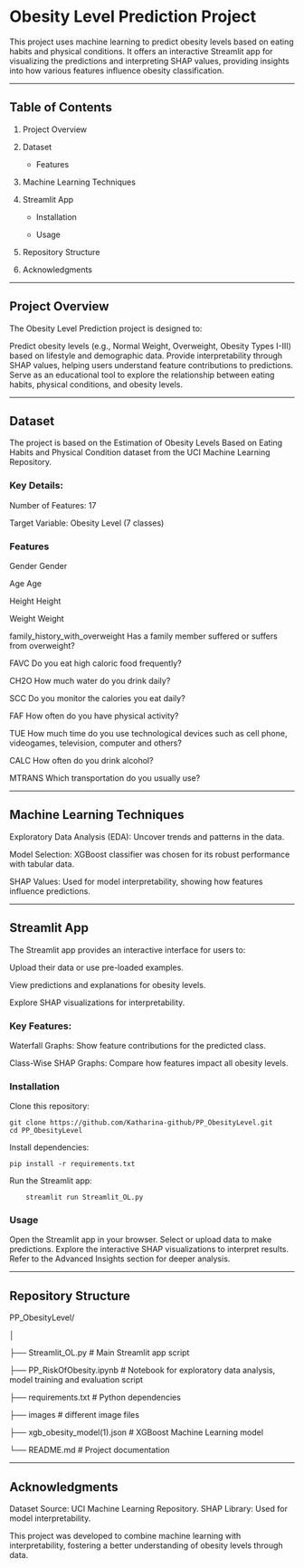 # Obesity Level Prediction Project

This project uses machine learning to predict obesity levels based on eating habits and physical conditions. It offers an interactive Streamlit app for visualizing the predictions and interpreting SHAP values, providing insights into how various features influence obesity classification.

---

## Table of Contents

1. Project Overview

2. Dataset

    - Features

3. Machine Learning Techniques

4. Streamlit App

    - Installation

    - Usage

5. Repository Structure

6. Acknowledgments

---

## Project Overview

The Obesity Level Prediction project is designed to:

Predict obesity levels (e.g., Normal Weight, Overweight, Obesity Types I-III) based on lifestyle and demographic data.
Provide interpretability through SHAP values, helping users understand feature contributions to predictions.
Serve as an educational tool to explore the relationship between eating habits, physical conditions, and obesity levels.

---

## Dataset

The project is based on the Estimation of Obesity Levels Based on Eating Habits and Physical Condition dataset from the UCI Machine Learning Repository.

### Key Details:
Number of Features: 17

Target Variable: Obesity Level (7 classes)

### Features

Gender	                        Gender

Age                         	Age

Height	                        Height

Weight	                        Weight

family_history_with_overweight	Has a family member suffered or suffers from overweight?

FAVC	                        Do you eat high caloric food frequently?

CH2O	                        How much water do you drink daily?

SCC	                            Do you monitor the calories you eat daily?

FAF	                            How often do you have physical activity?

TUE                          	How much time do you use technological devices such as cell phone, videogames, television, computer and others?

CALC	                        How often do you drink alcohol?

MTRANS	                        Which transportation do you usually use?

---

## Machine Learning Techniques

Exploratory Data Analysis (EDA): Uncover trends and patterns in the data.

Model Selection: XGBoost classifier was chosen for its robust performance with tabular data.

SHAP Values: Used for model interpretability, showing how features influence predictions.

---

## Streamlit App

The Streamlit app provides an interactive interface for users to:

Upload their data or use pre-loaded examples.

View predictions and explanations for obesity levels.

Explore SHAP visualizations for interpretability.

### Key Features:

Waterfall Graphs: Show feature contributions for the predicted class.

Class-Wise SHAP Graphs: Compare how features impact all obesity levels.

### Installation

Clone this repository:

    git clone https://github.com/Katharina-github/PP_ObesityLevel.git
    cd PP_ObesityLevel

Install dependencies:

    pip install -r requirements.txt

Run the Streamlit app:

        streamlit run Streamlit_OL.py

### Usage

Open the Streamlit app in your browser.
Select or upload data to make predictions.
Explore the interactive SHAP visualizations to interpret results.
Refer to the Advanced Insights section for deeper analysis.

---

## Repository Structure

PP_ObesityLevel/

│

├── Streamlit_OL.py            # Main Streamlit app script

├── PP_RiskOfObesity.ipynb     # Notebook for exploratory data analysis, model training and evaluation script

├── requirements.txt           # Python dependencies

├── images                     # different image files

├── xgb_obesity_model(1).json  # XGBoost Machine Learning model

└── README.md                  # Project documentation

---

## Acknowledgments

Dataset Source: UCI Machine Learning Repository.
SHAP Library: Used for model interpretability.

This project was developed to combine machine learning with interpretability, fostering a better understanding of obesity levels through data.

